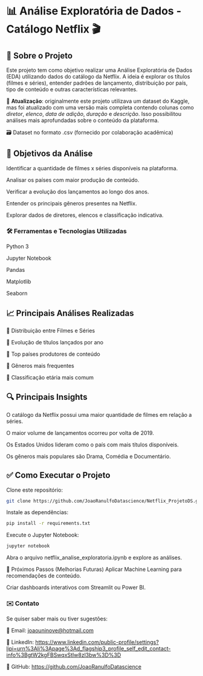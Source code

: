 # 📊 Análise Exploratória de Dados - Catálogo Netflix 🎬


## 📍 Sobre o Projeto
Este projeto tem como objetivo realizar uma Análise Exploratória de Dados (EDA) utilizando dados do catálogo da Netflix. A ideia é explorar os títulos (filmes e séries), entender padrões de lançamento, distribuição por país, tipo de conteúdo e outras características relevantes.

🔄 **Atualização**: originalmente este projeto utilizava um dataset do Kaggle, mas foi atualizado com uma versão mais completa contendo colunas como *diretor*, *elenco*, *data de adição*, *duração* e *descrição*. Isso possibilitou análises mais aprofundadas sobre o conteúdo da plataforma.

🗃️ Dataset no formato .csv (fornecido por colaboração acadêmica)

## 🎯 Objetivos da Análise
Identificar a quantidade de filmes x séries disponíveis na plataforma.

Analisar os países com maior produção de conteúdo.

Verificar a evolução dos lançamentos ao longo dos anos.

Entender os principais gêneros presentes na Netflix.

Explorar dados de diretores, elencos e classificação indicativa.

### 🛠️ Ferramentas e Tecnologias Utilizadas
Python 3

Jupyter Notebook

Pandas

Matplotlib

Seaborn

## 📈 Principais Análises Realizadas
📌 Distribuição entre Filmes e Séries

📌 Evolução de títulos lançados por ano

📌 Top países produtores de conteúdo

📌 Gêneros mais frequentes

📌 Classificação etária mais comum

## 🔍 Principais Insights
O catálogo da Netflix possui uma maior quantidade de filmes em relação a séries.

O maior volume de lançamentos ocorreu por volta de 2019.

Os Estados Unidos lideram como o país com mais títulos disponíveis.

Os gêneros mais populares são Drama, Comédia e Documentário.

## ✅ Como Executar o Projeto
Clone este repositório:
```bash
git clone https://github.com/JoaoRanulfoDatascience/Netflix_ProjetoDS.git
```
Instale as dependências:
```bash
pip install -r requirements.txt
```
Execute o Jupyter Notebook:
```bash
jupyter notebook
```
Abra o arquivo netflix_analise_exploratoria.ipynb e explore as análises.

📌 Próximos Passos (Melhorias Futuras)
Aplicar Machine Learning para recomendações de conteúdo.

Criar dashboards interativos com Streamlit ou Power BI.

### ✉️ Contato
Se quiser saber mais ou tiver sugestões:

📧 Email: joaouninove@hotmail.com

💼 LinkedIn: https://www.linkedin.com/public-profile/settings?lipi=urn%3Ali%3Apage%3Ad_flagship3_profile_self_edit_contact-info%3BgtW2kgFBSwqxStIw8zl3bw%3D%3D

🐍 GitHub: https://github.com/JoaoRanulfoDatascience


